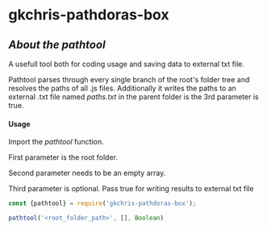 # **gkchris-pathdoras-box**

## ***About the pathtool***
A usefull tool both for coding usage and saving data to external txt file. 

Pathtool parses through every single branch of the root's folder tree and resolves the paths of all .js files. Additionally it writes the paths to an external .txt file named *paths.txt* in the parent folder is the 3rd parameter is true.  


#### Usage
Import the *pathtool* function.

First parameter is the root folder.

Second parameter needs to be an empty array.

Third parameter is optional. Pass true for writing results to external txt file

```Javascript
const {pathtool} = require('gkchris-pathdoras-box');

pathtool('<root_folder_path>', [], Boolean)
```